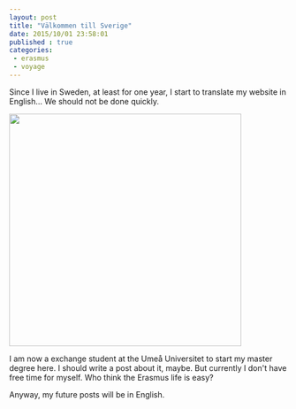```yaml
---
layout: post
title: "Välkommen till Sverige"
date: 2015/10/01 23:58:01
published : true
categories:
 - erasmus
 - voyage
---
```


Since I live in Sweden, at least for one year, I start to translate my website in English... We should not be done quickly.

<a title="Let's do it in a #swedish way !" alt="Let's do it in a #swedish way !" href="https://instagram.com/p/6zosrbw8lR/"><img src="https://scontent-arn2-1.cdninstagram.com/hphotos-xaf1/t51.2885-15/e35/11931177_884831308232047_1984723315_n.jpg" width="420px"></a>

I am now a exchange student at the Umeå Universitet to start my master degree here. I should write a post about it, maybe. But currently I don't have free time for myself. Who think the Erasmus life is easy?

Anyway, my future posts will be in English.
